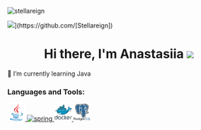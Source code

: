 <p align="left"> <img src="https://komarev.com/ghpvc/?username=stellareign&label=Profile%20views&color=0e75b6&style=flat" alt="stellareign" /> </p>
<p align="left"> <img src="https://komarev.com/ghpvc/?username=[Stellareign]/[Stellareign]/main/Profile%20views&color=0e75b6&style=flat"/>](https://github.com/[Stellareign]) </p>
<!--[<img src="[https://raw.githubusercontent.com](https://komarev.com/ghpvc)/[Stellareign]/[Stellareign]/main/profile-views.svg" height="50"/>](https://github.com/[Stellareign])-->

<h1 align="center">Hi there, I'm Anastasiia <img src="https://github.com/blackcater/blackcater/raw/main/images/Hi.gif" height="32"/>  </h1>
                                              
🌱 I’m currently learning Java





<h3 align="left">Languages and Tools:</h3>
<p align="left"> <a href="https://www.java.com" target="_blank" rel="noreferrer"> <img src="https://raw.githubusercontent.com/devicons/devicon/master/icons/java/java-original.svg" alt="java" width="40" height="40"/> </a>  <a href="https://spring.io/" target="_blank" rel="noreferrer"> <img src="https://www.vectorlogo.zone/logos/springio/springio-icon.svg" alt="spring" width="40" height="40"/> </a> <a href="https://www.docker.com/" target="_blank" rel="noreferrer"> <img src="https://raw.githubusercontent.com/devicons/devicon/master/icons/docker/docker-original-wordmark.svg" alt="docker" width="40" height="40"/> </a> <a href="https://www.postgresql.org" target="_blank" rel="noreferrer"> <img src="https://raw.githubusercontent.com/devicons/devicon/master/icons/postgresql/postgresql-original-wordmark.svg" alt="postgresql" width="40" height="40"/> </a>  </p>
